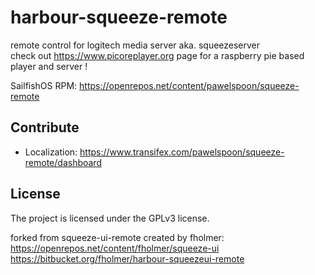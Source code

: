 # harbour-squeeze-remote
remote control for logitech media server aka. squeezeserver \
check out <https://www.picoreplayer.org> page for a raspberry pie based player and server !

SailfishOS RPM: <https://openrepos.net/content/pawelspoon/squeeze-remote>

Contribute
----------

- Localization: <https://www.transifex.com/pawelspoon/squeeze-remote/dashboard>

License
-------

The project is licensed under the GPLv3 license.

forked from squeeze-ui-remote created by fholmer: 
<https://openrepos.net/content/fholmer/squeeze-ui>
<https://bitbucket.org/fholmer/harbour-squeezeui-remote>
